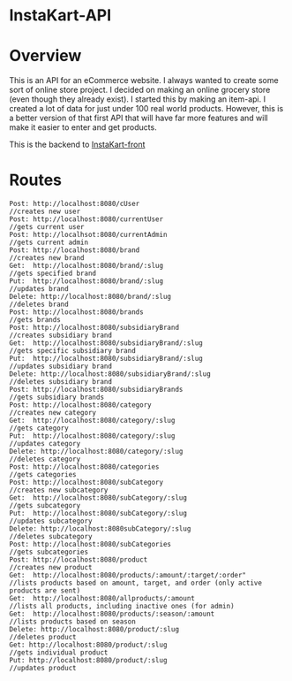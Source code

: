 # InstaKart-API

# Overview

This is an API for an eCommerce website. I always wanted to create some sort of online store project. I decided on making an online grocery store (even though they already exist). I started this by making an item-api. I created a lot of data for just under 100 real world products. However, this is a better version of that first API that will have far more features and will make it easier to enter and get products.

This is the backend to [InstaKart-front](https://github.com/yZipperer/InstaKart-front)

# Routes
```
Post: http://localhost:8080/cUser                                //creates new user
Post: http://localhost:8080/currentUser                          //gets current user
Post: http://localhsot:8080/currentAdmin                         //gets current admin
Post: http://localhost:8080/brand                                //creates new brand
Get:  http://localhost:8080/brand/:slug                          //gets specified brand
Put:  http://localhost:8080/brand/:slug                          //updates brand
Delete: http://localhost:8080/brand/:slug                        //deletes brand
Post: http://localhost:8080/brands                               //gets brands
Post: http://localhost:8080/subsidiaryBrand                      //creates subsidiary brand
Get:  http://localhost:8080/subsidiaryBrand/:slug                //gets specific subsidiary brand
Put:  http://localhost:8080/subsidiaryBrand/:slug                //updates subsidiary brand
Delete: http://localhost:8080/subsidiaryBrand/:slug              //deletes subsidiary brand
Post: http://localhost:8080/subsidiaryBrands                     //gets subsidiary brands
Post: http://localhost:8080/category                             //creates new category
Get:  http://localhost:8080/category/:slug                       //gets category
Put:  http://localhost:8080/category/:slug                       //updates category
Delete: http://localhost:8080/category/:slug                     //deletes category
Post: http://localhost:8080/categories                           //gets categories
Post: http://localhost:8080/subCategory                          //creates new subcategory
Get:  http://localhost:8080/subCategory/:slug                    //gets subcategory
Put:  http://localhost:8080/subCategory/:slug                    //updates subcategory
Delete: http://localhost:8080subCategory/:slug                   //deletes subcategory
Post: http://localhost:8080/subCategories                        //gets subcategories
Post: http://localhost:8080/product                              //creates new product
Get:  http://localhost:8080/products/:amount/:target/:order"     //lists products based on amount, target, and order (only active products are sent)
Get:  http://localhost:8080/allproducts/:amount                  //lists all products, including inactive ones (for admin)
Get:  http://localhost:8080/products/:season/:amount             //lists products based on season
Delete: http://localhost:8080/product/:slug                      //deletes product
Get: http://localhost:8080/product/:slug                         //gets individual product
Put: http://localhost:8080/product/:slug                         //updates product
```